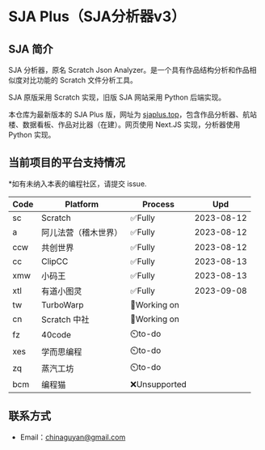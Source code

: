# SJA Plus（SJA分析器v3）

## SJA 简介

SJA 分析器，原名 Scratch Json Analyzer。是一个具有作品结构分析和作品相似度对比功能的 Scratch 文件分析工具。

SJA 原版采用 Scratch 实现，旧版 SJA 网站采用 Python 后端实现。

本仓库为最新版本的 SJA Plus 版，网址为 [sjaplus.top](https://sjaplus.top)，包含作品分析器、航站楼、数据看板、作品对比器（在建）。网页使用 Next.JS 实现，分析器使用 Python 实现。

## 当前项目的平台支持情况

\*如有未纳入本表的编程社区，请提交 issue.

| Code | Platform             | Process      | Upd        |
| ---- | -------------------- | ------------ | ---------- |
| sc   | Scratch              | ✅Fully      | 2023-08-12 |
| a    | 阿儿法营（稽木世界） | ✅Fully      | 2023-08-12 |
| ccw  | 共创世界             | ✅Fully      | 2023-08-12 |
| cc   | ClipCC               | ✅Fully      | 2023-08-13 |
| xmw  | 小码王               | ✅Fully      | 2023-08-13 |
| xtl  | 有道小图灵           | ✅Fully      | 2023-09-08 |
| tw   | TurboWarp            | 🚧Working on |            |
| cn   | Scratch 中社         | 🚧Working on |            |
| fz   | 40code               | ⏲️to-do      |            |
| xes | 学而思编程 | ⏲️to-do | |
| zq | 蒸汽工坊 | ⏲️to-do | |
| bcm | 编程猫 | ❌Unsupported | |

## 联系方式

- Email：chinaguyan@gmail.com